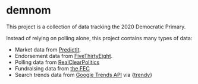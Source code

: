 
<!-- README.md is generated from README.Rmd. Please edit that file -->

# demnom

This project is a collection of data tracking the 2020 Democratic
Primary.

Instead of relying on polling alone, this project contains many types
of data:

  - Market data from
    [PredictIt](https://www.predictit.org/markets/detail/3633/).
  - Endorsement data from
    [FiveThirtyEight](https://projects.fivethirtyeight.com/endorsements-2020-data/endorsements-2020.csv).
  - Polling data from
    [RealClearPolitics](https://www.realclearpolitics.com/epolls/2020/president/us/2020_democratic_presidential_nomination-6730.html)
  - Fundraising data from [the FEC](https://www.fec.gov/data/browse-data/?tab=bulk-data)
  - Search trends data from [Google Trends API](https://trends.google.com/trends/) via {[trendy](https://github.com/JosiahParry/trendyy)}
